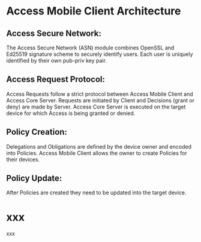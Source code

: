 # Access Mobile Client Architecture

## Access Secure Network:
<!--ToDo: elaborate this-->
The Access Secure Network (ASN) module combines OpenSSL and Ed25519 signature scheme to securely identify users. Each user is uniquely identified by their own pub-priv key pair.

## Access Request Protocol:
<!--ToDo: elaborate this-->
Access Requests follow a strict protocol between Access Mobile Client and Access Core Server. Requests are initiated by Client and Decisions (grant or deny) are made by Server. Access Core Server is executed on the target device for which Access is being granted or denied.

## Policy Creation:
<!--ToDo: elaborate this-->
Delegations and Obligations are defined by the device owner and encoded into Policies. Access Mobile Client allows the owner to create Policies for their devices.

## Policy Update:
<!--ToDo: elaborate this-->
After Policies are created they need to be updated into the target device.

# xxx
<!--
ToDo: write this
-->
xxx
